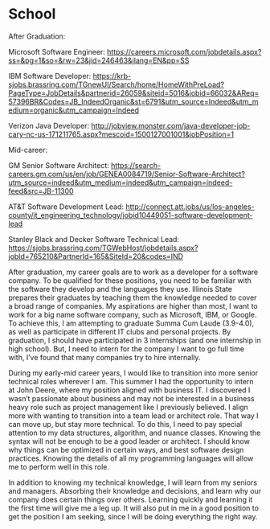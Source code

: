 # School
After Graduation:

Microsoft Software Engineer:
https://careers.microsoft.com/jobdetails.aspx?ss=&pg=1&so=&rw=23&jid=246463&jlang=EN&pp=SS

IBM Software Developer:
https://krb-sjobs.brassring.com/TGnewUI/Search/home/HomeWithPreLoad?PageType=JobDetails&partnerid=26059&siteid=5016&jobid=66032&AReq=57396BR&Codes=JB_IndeedOrganic&st=6791&utm_source=Indeed&utm_medium=organic&utm_campaign=Indeed

Verizon Java Developer:
http://jobview.monster.com/java-developer-job-cary-nc-us-171211765.aspx?mescoid=1500127001001&jobPosition=1

Mid-career:

GM Senior Software Architect:
https://search-careers.gm.com/us/en/job/GENEA0084719/Senior-Software-Architect?utm_source=indeed&utm_medium=indeed&utm_campaign=indeed-feed&src=JB-11300

AT&T Software Development Lead:
http://connect.att.jobs/us/los-angeles-county/it_engineering_technology/jobid10449051-software-development-lead

Stanley Black and Decker Software Technical Lead:
https://sjobs.brassring.com/TGWebHost/jobdetails.aspx?jobId=765210&PartnerId=165&SiteId=20&codes=IND

After graduation, my career goals are to work as a developer for a software company. To be qualified for these positions, you 
need to be familiar with the software they develop and the languages they use. Illinois State prepares their graduates by 
teaching them the knowledge needed to cover a broad range of companies. My aspirations are higher than most, I want to work 
for a big name software company, such as Microsoft, IBM, or Google. To achieve this, I am attempting to graduate Summa Cum 
Laude (3.9-4.0), as well as participate in different IT clubs and personal projects. By graduation, I should have participated
in 3 internships (and one internship in high school). But, I need to intern for the company I want to go full time with, I’ve 
found that many companies try to hire internally.
	
During my early-mid career years, I would like to transition into more senior technical roles wherever I am. This summer I had
the opportunity to intern at John Deere, where my position aligned with business IT. I discovered I wasn’t passionate about 
business and may not be interested in a business heavy role such as project management like I previously believed. I align 
more with wanting to transition into a team lead or architect role. That way I can move up, but stay more technical. To do 
this, I need to pay special attention to my data structures, algorithm, and nuance classes. Knowing the syntax will not be 
enough to be a good leader or architect. I should know why things can be optimized in certain ways, and best software design 
practices. Knowing the details of all my programming languages will allow me to perform well in this role.

In addition to knowing my technical knowledge, I will learn from my seniors and managers. Absorbing their knowledge and
decisions, and learn why our company does certain things over others. Learning quickly and learning it the first time will 
give me a leg up. It will also put in me in a good position to get the position I am seeking, since I will be doing everything
the right way.


